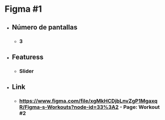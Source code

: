 # Figma #1
- ## Número de pantallas
    - ### 3
- ## Featuress
    - ### Slider 
- ## Link
    - ### https://www.figma.com/file/xgMkHCDjbLnvZgP1MgaxqR/Figma-s-Workouts?node-id=33%3A2 - Page: Workout #2
	